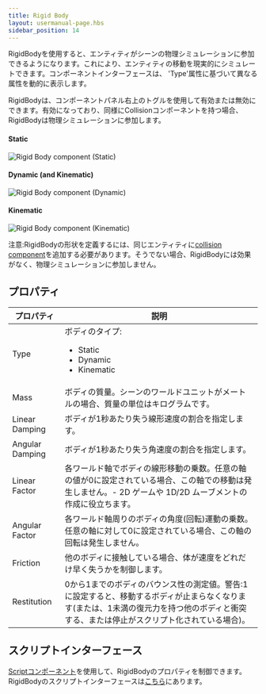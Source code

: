 ```yaml
---
title: Rigid Body
layout: usermanual-page.hbs
sidebar_position: 14
---
```


RigidBodyを使用すると、エンティティがシーンの物理シミュレーションに参加できるようになります。これにより、エンティティの移動を現実的にシミュレートできます。コンポーネントインターフェースは、 'Type'属性に基づいて異なる属性を動的に表示します。

RigidBodyは、コンポーネントパネル右上のトグルを使用して有効または無効にできます。有効になっており、同様にCollisionコンポーネントを持つ場合、RigidBodyは物理シミュレーションに参加します。

#### Static

![Rigid Body component (Static)][1]

#### Dynamic (and Kinematic)

![Rigid Body component (Dynamic)][2]

#### Kinematic

![Rigid Body component (Kinematic)][3]

注意:RigidBodyの形状を定義するには、同じエンティティに[collision component][4]を追加する必要があります。そうでない場合、RigidBodyには効果がなく、物理シミュレーションに参加しません。

## プロパティ

| プロパティ        | 説明 |
|-----------------|-------------|
| Type            | ボディのタイプ:<ul><li>Static</li><li>Dynamic</li><li>Kinematic</li></ul> |
| Mass            | ボディの質量。シーンのワールドユニットがメートルの場合、質量の単位はキログラムです。 |
| Linear Damping  | ボディが1秒あたり失う線形速度の割合を指定します。 |
| Angular Damping | ボディが1秒あたり失う角速度の割合を指定します。 |
| Linear Factor   | 各ワールド軸でボディの線形移動の乗数。任意の軸の値が0に設定されている場合、この軸での移動は発生しません。- 2D ゲームや 1D/2D ムーブメントの作成に役立ちます。 |
| Angular Factor  | 各ワールド軸周りのボディの角度(回転)運動の乗数。任意の軸に対して0に設定されている場合、この軸の回転は発生しません。 |
| Friction        | 他のボディに接触している場合、体が速度をどれだけ早く失うかを制御します。 |
| Restitution     | 0から1までのボディのバウンス性の測定値。警告:1に設定すると、移動するボディが止まらなくなります(または、1未満の復元力を持つ他のボディと衝突する、または停止がスクリプト化されている場合)。 |

## スクリプトインターフェース

[Scriptコンポーネント][5]を使用して、RigidBodyのプロパティを制御できます。RigidBodyのスクリプトインターフェースは[こちら][6]にあります。

[1]: /images/user-manual/scenes/components/component-rigid-body-static.png
[2]: /images/user-manual/scenes/components/component-rigid-body-dynamic.png
[3]: /images/user-manual/scenes/components/component-rigid-body-kinematic.png
[4]: /user-manual/packs/components/collision/
[5]: /user-manual/packs/components/script
[6]: /api/pc.RigidBodyComponent.html
